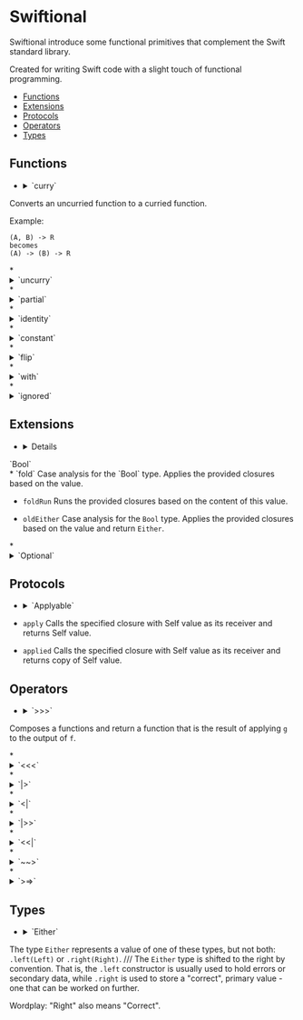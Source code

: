 # Swiftional
Swiftional introduce some functional primitives that complement the Swift standard library.

Created for writing Swift code with a slight touch of functional programming.


* [Functions](#functions)
* [Extensions](#extensions)
* [Protocols](#protocols)
* [Operators](#operators)
* [Types](#types)


## Functions


* <details><summary> `curry`</summary>
Converts an uncurried function to a curried function.


Example: 


```
(A, B) -> R
becomes
(A) -> (B) -> R
```
</details>
* <details><summary> `uncurry`</summary>
Converts a curried function into aan uncurried function.


Example: 


```
(A) -> (B) -> R
becomes
(A, B) -> R
```
</details>
* <details><summary> `partial`</summary>
Partial application. Applies an argument to a function.


Example: 


```
(A, B) -> R
with applied first argument becomes
(B) -> R
```
</details>
* <details><summary> `identity`</summary>
Identity combinator function.
Returns the input without changing it.
</details>
* <details><summary> `constant`</summary>
The constant combinator function.
Ignores the function arguments and always returns the provided value.
</details>
* <details><summary> `flip`</summary>
Flips the arguments of a function.


Example: 


```
(A, B) -> R
becomes
(B, A) -> R
```
</details>
* <details><summary> `with`</summary>
Calls the specified closure with the given attrubute as its receiver and returns its result.
</details>
* <details><summary> `ignored`</summary>
Ignores the function return and always returns `Void`.
</details>


## Extensions


* <details>
<summary> `Bool`</summary>
* `fold`
Case analysis for the `Bool` type. Applies the provided closures based on the value.


* `foldRun`
Runs the provided closures based on the content of this value.


* `oldEither`
Case analysis for the `Bool` type. Applies the provided closures based on the value and return `Either`.
</details>
* <details><summary> `Optional`</summary>
* `fold`
Case analysis for the `Optional` type. Applies the provided closures based on the content of this `Optional` value.
</details>


## Protocols


* <details><summary> `Applyable`</summary>
* `apply`
Calls the specified closure with Self value as its receiver and returns Self value.


* `applied`
Calls the specified closure with Self value as its receiver and returns copy of Self value.
</details>


## Operators


* <details><summary> `>>>`</summary>
Composes a functions and return a function that is the result of applying `g` to the output of `f`.
</details>
* <details><summary> `<<<`</summary>
Composes a functions and return a function that is the result of applying `g` to the output of `f`.
</details>
* <details><summary> `|>`</summary>
Pipe forward. Applies an argument to a function.


Example. This:
```
let result = h(parameter: g(parameter: f(parameter: a)))
```
Can also be written as:
```
let result = a |> f |> g |> h
```
</details>
* <details><summary> `<|`</summary>
Pipe forward. Applies an argument to a function.


Example. This:
```
let result = h(parameter: g(parameter: f(parameter: a)))
```
Can also be written as:
```
let result = h <| g <| f <| a
```
</details>
* <details><summary> `|>>`</summary>
Applies a function to an argument an returns callable function.


Example. This:
```
let result = { a in f(parameter: a) }
```
Can also be written as:
```
let result = a |>> f
```
</details>
* <details><summary> `<<|`</summary>
Applies a function to an argument an returns callable function.


Example. This:
```
let result = { a in f(parameter: a) }
```
Can also be written as:
```
let result = f <<| a
```
</details>
* <details><summary> `~~>`</summary>
Asynchronous function composition
</details>
* <details><summary> `>=>`</summary>
Effectful function composition
</details>


## Types


* <details><summary> `Either`</summary>
The type `Either` represents a value of one of these types, but not both: `.left(Left)` or `.right(Right)`.
///
The `Either` type is shifted to the right by convention.
That is, the `.left` constructor is usually used to hold errors or secondary data,
while `.right` is used to store a "correct", primary value - one that can be worked on further.

Wordplay: "Right" also means "Correct".
</details>

